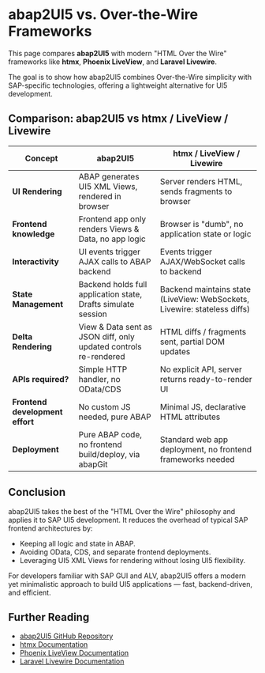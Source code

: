 # abap2UI5 vs. Over-the-Wire Frameworks

This page compares **abap2UI5** with modern "HTML Over the Wire" frameworks like **htmx**, **Phoenix LiveView**, and **Laravel Livewire**.

The goal is to show how abap2UI5 combines Over-the-Wire simplicity with SAP-specific technologies, offering a lightweight alternative for UI5 development.

## Comparison: abap2UI5 vs htmx / LiveView / Livewire

| Concept                   | abap2UI5                                               | htmx / LiveView / Livewire                                  |
|---------------------------|--------------------------------------------------------|-------------------------------------------------------------|
| **UI Rendering**           | ABAP generates UI5 XML Views, rendered in browser       | Server renders HTML, sends fragments to browser              |
| **Frontend knowledge**     | Frontend app only renders Views & Data, no app logic    | Browser is "dumb", no application state or logic             |
| **Interactivity**          | UI events trigger AJAX calls to ABAP backend            | Events trigger AJAX/WebSocket calls to backend               |
| **State Management**       | Backend holds full application state, Drafts simulate session | Backend maintains state (LiveView: WebSockets, Livewire: stateless diffs) |
| **Delta Rendering**        | View & Data sent as JSON diff, only updated controls re-rendered | HTML diffs / fragments sent, partial DOM updates             |
| **APIs required?**         | Simple HTTP handler, no OData/CDS                       | No explicit API, server returns ready-to-render UI           |
| **Frontend development effort** | No custom JS needed, pure ABAP                      | Minimal JS, declarative HTML attributes                     |
| **Deployment**             | Pure ABAP code, no frontend build/deploy, via abapGit    | Standard web app deployment, no frontend frameworks needed   |


## Conclusion

abap2UI5 takes the best of the "HTML Over the Wire" philosophy and applies it to SAP UI5 development. It reduces the overhead of typical SAP frontend architectures by:
- Keeping all logic and state in ABAP.
- Avoiding OData, CDS, and separate frontend deployments.
- Leveraging UI5 XML Views for rendering without losing UI5 flexibility.

For developers familiar with SAP GUI and ALV, abap2UI5 offers a modern yet minimalistic approach to build UI5 applications — fast, backend-driven, and efficient.

## Further Reading

- [abap2UI5 GitHub Repository](https://github.com/abap2UI5/abap2UI5)
- [htmx Documentation](https://htmx.org/docs/)
- [Phoenix LiveView Documentation](https://hexdocs.pm/phoenix_live_view/Phoenix.LiveView.html)
- [Laravel Livewire Documentation](https://laravel-livewire.com/docs)
